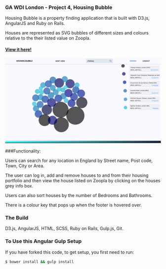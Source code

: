 ### GA WDI London - Project 4, Housing Bubble

Housing Bubble is a property finding application that is built with D3.js, AngularJS and Ruby on Rails.

Houses are represented as SVG bubbles of different sizes and colours relative to the their listed value on Zoopla.

#### [View it here!][url_id]
[url_id]: https://housingbubble.herokuapp.com

![](src/images/housingbubblescreen.png "Screen Shot")

###Functionality:

Users can search for any location in England by Street name, Post code, Town, City or Area.

The user can log in, add and remove houses to and from their housing portfolio and then view the house listed on Zoopla by clicking on the houses grey info box.

Users can also sort houses by the number of Bedrooms and Bathrooms.

There is a colour key that pops up when the footer is hovered over.

### The Build

D3.js, AngularJS, HTML, SCSS, Ruby on Rails, Gulp.js, Git.


### To Use this Angular Gulp Setup

If you have forked this code, to get setup, you first need to run:

```sh
$ bower install && gulp install
```

